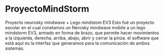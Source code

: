 # ProyectoMindStorm
Proyecto neurosky mindwave + Lego mindstom EV3
Esto fué un proyecto escolar en el cual conetamos un Nerosky mindwave mobile a un lego mindstorm EV3, armado en forma de brazo, que permite hacer movimientos a la izquierda, derecha, arriba, abajo, abrir y cerrar la pinza.
el software que está aquí es la interfaz que generamos para la comunicación de ambos sistemas.
